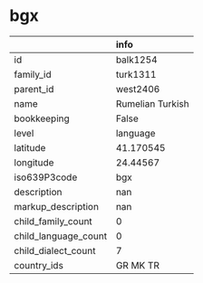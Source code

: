 # bgx
|                      | info             |
|:---------------------|:-----------------|
| id                   | balk1254         |
| family_id            | turk1311         |
| parent_id            | west2406         |
| name                 | Rumelian Turkish |
| bookkeeping          | False            |
| level                | language         |
| latitude             | 41.170545        |
| longitude            | 24.44567         |
| iso639P3code         | bgx              |
| description          | nan              |
| markup_description   | nan              |
| child_family_count   | 0                |
| child_language_count | 0                |
| child_dialect_count  | 7                |
| country_ids          | GR MK TR         |